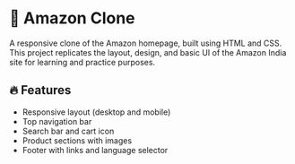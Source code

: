 # 🛒 Amazon Clone

A responsive clone of the Amazon homepage, built using HTML and CSS. This project replicates the layout, design, and basic UI of the Amazon India site for learning and practice purposes.

## 🔥 Features

- Responsive layout (desktop and mobile)
- Top navigation bar
- Search bar and cart icon
- Product sections with images
- Footer with links and language selector


